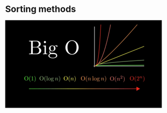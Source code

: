 # Sorting methods

<div>
  <img src="https://github.com/iamlorddop/sorting-methods/blob/main/assets/img/bigo.jpg" alt="big O notation">
</div>
